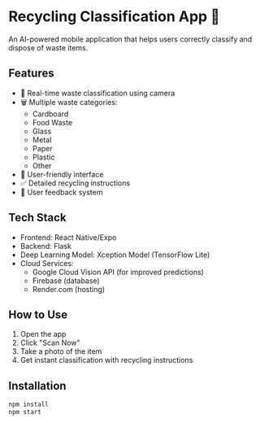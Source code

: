 # Recycling Classification App 🌱

An AI-powered mobile application that helps users correctly classify and dispose of waste items.

## Features

- 📸 Real-time waste classification using camera
- 🗑️ Multiple waste categories:
  - Cardboard
  - Food Waste
  - Glass
  - Metal
  - Paper
  - Plastic
  - Other
- 📱 User-friendly interface
- ✅ Detailed recycling instructions
- 🔄 User feedback system

## Tech Stack

- Frontend: React Native/Expo
- Backend: Flask
- Deep Learning Model: Xception Model (TensorFlow Lite)
- Cloud Services: 
  - Google Cloud Vision API (for improved predictions)
  - Firebase (database)
  - Render.com (hosting)

## How to Use

1. Open the app
2. Click "Scan Now"
3. Take a photo of the item
4. Get instant classification with recycling instructions

## Installation

```bash
npm install
npm start
